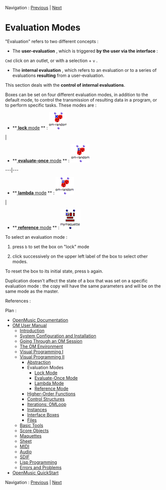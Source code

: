 
Navigation : [Previous](RecursiveTree "page précédente\(Recursive
Trees\)") | [Next](LockMode "Next\(Lock Mode\)")

# Evaluation Modes


"Evaluation" refers to two different concepts :

  * The **user-evaluation** , which is triggered **by the user via the interface**  :

`Cmd` click on an outlet, or with a selection + `v` .

  * The **internal evaluation** , which refers to an evaluation or to a series of evaluations **resulting** from a user-evaluation. 

This section deals with the **control of internal evaluations**.

Boxes can be set on four different evaluation modes, in addition to the
default mode, to control the transmission of resulting data in a program, or
to perform specific tasks. These modes are :

  * **[ **lock** mode](LockMode) ** : ![](../res/lock_icon.png)

|

  * **[ **evaluate-once** mode](EvOnceMode) ** : ![](../res/once_icon.png)

  
---|---  
  
  * **[ **lambda** mode](LambdaMode) ** : ![](../res/lambada_icon.png)

|

  * **[ **reference** mode](RefMode) ** : ![](../res/refmode_icon.png)

  
  
To select an evaluation mode :

  1. press `b` to set the box on "lock" mode

  2. click successively on the upper left label of the box to select other modes. 

To reset the box to its initial state, press `b` again.

Duplication doesn't affect the state of a box that was set on a specific
evaluation mode : the copy will have the same parameters and will be on the
same mode as the master.

References :

Plan :

  * [OpenMusic Documentation](OM-Documentation)
  * [OM User Manual](OM-User-Manual)
    * [Introduction](00-Sommaire)
    * [System Configuration and Installation](Installation)
    * [Going Through an OM Session](Goingthrough)
    * [The OM Environment](Environment)
    * [Visual Programming I](BasicVisualProgramming)
    * [Visual Programming II](AdvancedVisualProgramming)
      * [Abstraction](Abstraction)
      * Evaluation Modes
        * [Lock Mode](LockMode)
        * [Evaluate-Once Mode](EvOnceMode)
        * [Lambda Mode](LambdaMode)
        * [Reference Mode](RefMode)
      * [Higher-Order Functions](HighOrder)
      * [Control Structures](Control)
      * [Iterations: OMLoop](OMLoop)
      * [Instances](Instances)
      * [Interface Boxes](InterfaceBoxes)
      * [Files](Files)
    * [Basic Tools](BasicObjects)
    * [Score Objects](ScoreObjects)
    * [Maquettes](Maquettes)
    * [Sheet](Sheet)
    * [MIDI](MIDI)
    * [Audio](Audio)
    * [SDIF](SDIF)
    * [Lisp Programming](Lisp)
    * [Errors and Problems](errors)
  * [OpenMusic QuickStart](QuickStart-Chapters)

Navigation : [Previous](RecursiveTree "page précédente\(Recursive
Trees\)") | [Next](LockMode "Next\(Lock Mode\)")


